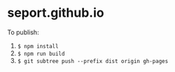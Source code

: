 # seport.github.io

To publish:

1. `$ npm install`
1. `$ npm run build`
1. `$ git subtree push --prefix dist origin gh-pages`